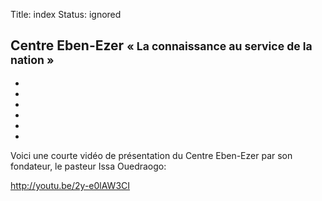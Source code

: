 Title: index
Status: ignored

Centre Eben-Ezer <small>« La connaissance au service de la nation »</small>
---------------------------------------------------------------------------

<ul class="thumbnails">
<li class="span4">
<a class="thumbnail" href="#">
<img alt="" src="http://placehold.it/260x180">
</a>
</li>
<li class="span4">
<a class="thumbnail" href="#">
<img alt="" src="http://placehold.it/260x180">
</a>
</li>
<li class="span1"></li>
<li class="span4">
<a class="thumbnail" href="#">
<img alt="" src="http://placehold.it/260x180">
</a>
</li>
<li class="span4">
<a class="thumbnail" href="#">
<img alt="" src="http://placehold.it/260x180">
</a>
</li>
<li class="span1"></li>
</ul>

Voici une courte vidéo de présentation du Centre Eben-Ezer par son fondateur,
le pasteur Issa Ouedraogo:

http://youtu.be/2y-e0lAW3CI

